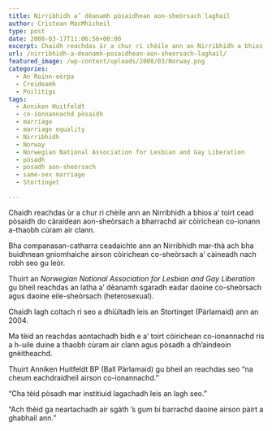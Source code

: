 ```yaml
---
title: Nirribhidh a’ dèanamh pòsaidhean aon-sheòrsach laghail
author: Crìstean MacMhìcheil
type: post
date: 2008-03-17T11:06:56+00:00
excerpt: Chaidh reachdas ùr a chur ri chèile ann an Nirribhidh a bhios a’ toirt cead pòsaidh do càraidean aon-sheòrsach a bharrachd air còirichean co-ionann a-thaobh cùram air clann.
url: /nirribhidh-a-deanamh-posaidhean-aon-sheorsach-laghail/
featured_image: /wp-content/uploads/2008/03/Norway.png
categories:
  - An Roinn-eòrpa
  - Creideamh
  - Poilitigs
tags:
  - Anniken Huitfeldt
  - co-ionnannachd pòsaidh
  - marriage
  - marriage equality
  - Nirribhidh
  - Norway
  - Norwegian National Association for Lesbian and Gay Liberation
  - pòsadh
  - pòsadh aon-sheòrsach
  - same-sex marriage
  - Stortinget

---
```

Chaidh reachdas ùr a chur ri chèile ann an Nirribhidh a bhios a’ toirt cead pòsaidh do càraidean aon-sheòrsach a bharrachd air còirichean co-ionann a-thaobh cùram air clann.

Bha companasan-catharra ceadaichte ann an Nirribhidh mar-thà ach bha buidhnean gnìomhaiche airson còirichean co-sheòrsach a’ càineadh nach robh seo gu leòr.

Thuirt an _Norwegian National Association for Lesbian and Gay Liberation_ gu bheil reachdas an latha a’ dèanamh sgaradh eadar daoine co-sheòrsach agus daoine eile-sheòrsach (heterosexual).

Chaidh lagh coltach ri seo a dhiùltadh leis an Stortinget (Pàrlamaid) ann an 2004.

Ma tèid an reachdas aontachadh bidh e a’ toirt còirichean co-ionannachd ris a h-uile duine a thaobh cùram air clann agus pòsadh a dh’aindeoin gnèitheachd.

Thuirt Anniken Huitfeldt BP (Ball Pàrlamaid) gu bheil an reachdas seo “na cheum eachdraidheil airson co-ionannachd.”

“Cha tèid pòsadh mar institiuid lagachadh leis an lagh seo.”

“Ach thèid ga neartachadh air sgàth ’s gum bi barrachd daoine airson pàirt a ghabhail ann.”